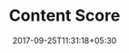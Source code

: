 ---
title: "Content Score"
date: 2017-09-25T11:31:18+05:30
layout: contentscore
property: "Casa Britona"
url: /details/contentscore/casa-britona/
slug: "casa-britona/"

qcstatus:
 published: true

mainmenu:
 details: true
 cScore: true

---